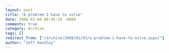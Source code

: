 ```yaml
---
layout: post
title: "A problem I have to solve"
date: 2008-01-04 00:45:10 -0800
comments: true
category: Archive
tags: []
redirect_from: ["/archive/2008/01/03/a-problem-i-have-to-solve.aspx/"]
author: "Jeff Handley"
---
```


